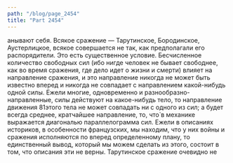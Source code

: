 ```yaml
---
path: "/blog/page_2454"
title: "Part 2454"
---
```


анывают себя. Всякое сражение — Тарутинское, Бородинское, Аустерлицкое, всякое совершается не так, как предполагали его распорядители. Это есть существенное условие.
Бесчисленное количество свободных сил (ибо нигде человек не бывает свободнее, как во время сражения, где дело идет о жизни и смерти) влияет на направление сражения, и это направление никогда не может быть известно вперед и никогда не совпадает с направлением какой-нибудь одной силы.
Ежели многие, одновременно и разнообразно-направленные, силы действуют на какое-нибудь тело, то направление движения 81этого тела не может совпадать ни с одного из сил; а будет всегда среднее, кратчайшее направление, то, что̀ в механике выражается диагональю параллелограмма сил.
Ежели в описаниях историков, в особенности французских, мы находим, что у них войны и сражения исполняются по вперед определенному плану, то единственный вывод, который мы можем сделать из этого, состоит в том, что описания эти не верны.
Тарутинское сражение очевидно не
